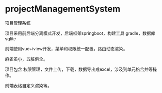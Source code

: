 # projectManagementSystem
项目管理系统

项目采用前后端分离模式开发，后端框架springboot，构建工具 gradle，数据库sqlite

前端使用vue+iview开发，菜单和权限统一配置，路由动态渲染。

麻雀虽小，五脏俱全。

项目包含 权限管理，文件上传，下载，数据导出成excel，涉及到单元格合并等操作。

前端表格自定义渲染等。

